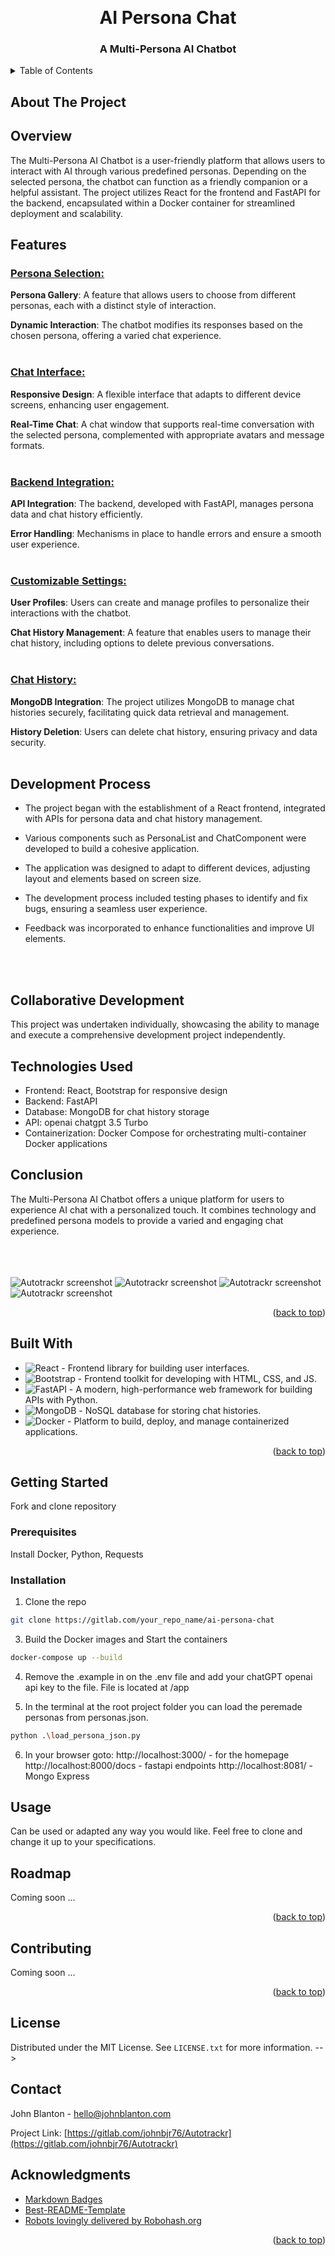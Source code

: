 <a name="readme-top"></a>


<!-- PROJECT LOGO -->
<br />
<div align="center">
  <h1>AI Persona Chat</h1>
  </a>

  <h3 align="center">A Multi-Persona AI Chatbot</h3>

</div>



<!-- TABLE OF CONTENTS -->
<details>
  <summary>Table of Contents</summary>
  <ol>
    <li>
      <a href="#about-the-project">About The Project</a>
      <ul>
        <li><a href="#built-with">Built With</a></li>
      </ul>
    </li>
    <li>
      <a href="#getting-started">Getting Started</a>
      <ul>
        <li><a href="#prerequisites">Prerequisites</a></li>
        <li><a href="#installation">Installation</a></li>
      </ul>
    </li>
    <li><a href="#usage">Usage</a></li>
    <li><a href="#roadmap">Roadmap</a></li>
    <li><a href="#license">License</a></li>
    <li><a href="#contact">Contact</a></li>
    <li><a href="#acknowledgments">Acknowledgments</a></li>
  </ol>
</details>

<!-- ABOUT THE PROJECT -->
## About The Project

## Overview
The Multi-Persona AI Chatbot is a user-friendly platform that allows users to interact with AI through various predefined personas. Depending on the selected persona, the chatbot can function as a friendly companion or a helpful assistant. The project utilizes React for the frontend and FastAPI for the backend, encapsulated within a Docker container for streamlined deployment and scalability.

## Features
### <ins>Persona Selection:</ins>

**Persona Gallery**: A feature that allows users to choose from different personas, each with a distinct style of interaction.

**Dynamic Interaction**: The chatbot modifies its responses based on the chosen persona, offering a varied chat experience.
<br>
<br>
### <ins>Chat Interface:</ins>

**Responsive Design**: A flexible interface that adapts to different device screens, enhancing user engagement.

**Real-Time Chat**: A chat window that supports real-time conversation with the selected persona, complemented with appropriate avatars and message formats.
<br>
<br>
### <ins>Backend Integration:</ins>

**API Integration**: The backend, developed with FastAPI, manages persona data and chat history efficiently.

**Error Handling**: Mechanisms in place to handle errors and ensure a smooth user experience.
<br>
<br>
### <ins>Customizable Settings:</ins>

**User Profiles**: Users can create and manage profiles to personalize their interactions with the chatbot.

**Chat History Management**: A feature that enables users to manage their chat history, including options to delete previous conversations.
<br>
<br>
### <ins>Chat History:</ins>

**MongoDB Integration**: The project utilizes MongoDB to manage chat histories securely, facilitating quick data retrieval and management.

**History Deletion**: Users can delete chat history, ensuring privacy and data security.
<br>
<br>
## Development Process

- The project began with the establishment of a React frontend, integrated with APIs for persona data and chat history management.

- Various components such as PersonaList and ChatComponent were developed to build a cohesive application.

- The application was designed to adapt to different devices, adjusting layout and elements based on screen size.

- The development process included testing phases to identify and fix bugs, ensuring a seamless user experience.

- Feedback was incorporated to enhance functionalities and improve UI elements.
<br>
<br>

## Collaborative Development

This project was undertaken individually, showcasing the ability to manage and execute a comprehensive development project independently.


## Technologies Used

- Frontend: React, Bootstrap for responsive design
- Backend: FastAPI
- Database: MongoDB for chat history storage
- API: openai chatgpt 3.5 Turbo
- Containerization: Docker Compose for orchestrating multi-container Docker applications


## Conclusion

The Multi-Persona AI Chatbot offers a unique platform for users to experience AI chat with a personalized touch. It combines technology and predefined persona models to provide a varied and engaging chat experience.


<br>
<br>
<br>
<img src="/images/persona_chat_screenshot_01.png" alt="Autotrackr screenshot" title="Boilerplate FIles">
<img src="/images/persona_chat_screenshot_02.png" alt="Autotrackr screenshot" title="Boilerplate FIles">
<img src="/images/persona_chat_screenshot_03.png" alt="Autotrackr screenshot" title="Boilerplate FIles">
<img src="/images/persona_chat_screenshot_04.png" alt="Autotrackr screenshot" title="Boilerplate FIles">


<p align="right">(<a href="#readme-top">back to top</a>)</p>


## Built With

* ![React](https://img.shields.io/badge/react-%2320232a.svg?style=for-the-badge&logo=react&logoColor=%2361DAFB) - Frontend library for building user interfaces.
* ![Bootstrap](https://img.shields.io/badge/bootstrap-%23563D7C.svg?style=for-the-badge&logo=bootstrap&logoColor=white) - Frontend toolkit for developing with HTML, CSS, and JS.
* ![FastAPI](https://img.shields.io/badge/fastapi-109989?style=for-the-badge&logo=FASTAPI&logoColor=white) - A modern, high-performance web framework for building APIs with Python.
* ![MongoDB](https://img.shields.io/badge/MongoDB-%234ea94b.svg?style=for-the-badge&logo=mongodb&logoColor=white) - NoSQL database for storing chat histories.
* ![Docker](https://img.shields.io/badge/docker-%230db7ed.svg?style=for-the-badge&logo=docker&logoColor=white) - Platform to build, deploy, and manage containerized applications.

<p align="right">(<a href="#readme-top">back to top</a>)</p>

<!-- GETTING STARTED -->
## Getting Started

Fork and clone repository

### Prerequisites

Install Docker, Python, Requests

### Installation


1. Clone the repo
  ```sh
  git clone https://gitlab.com/your_repo_name/ai-persona-chat
  ```

3. Build the Docker images and Start the containers
  ```sh
  docker-compose up --build
  ```
4. Remove the .example in on the .env file and add your chatGPT openai api key to the file. 
    File is located at /app


5. In the terminal at the root project folder you can load the peremade personas from personas.json.
  ```sh
  python .\load_persona_json.py
  ```

6. In your browser goto:
    http://localhost:3000/ - for the homepage
    http://localhost:8000/docs - fastapi endpoints
    http://localhost:8081/ - Mongo Express


<!-- USAGE EXAMPLES -->
## Usage

Can be used or adapted any way you would like. Feel free to clone and change it up to your specifications. 


<!-- ROADMAP -->
## Roadmap

Coming soon ...

<p align="right">(<a href="#readme-top">back to top</a>)</p>



<!-- CONTRIBUTING -->
## Contributing

Coming soon ...

<p align="right">(<a href="#readme-top">back to top</a>)</p>



<!-- LICENSE -->
## License

Distributed under the MIT License. See `LICENSE.txt` for more information. -->


<!-- CONTACT -->
## Contact

John Blanton - hello@johnblanton.com

Project Link: [https://gitlab.com/johnbjr76/Autotrackr](https://gitlab.com/johnbjr76/Autotrackr)


<!-- ACKNOWLEDGMENTS -->
## Acknowledgments

* [Markdown Badges](https://github.com/Ileriayo/markdown-badges)
* [Best-README-Template](https://github.com/othneildrew/Best-README-Template)
* [Robots lovingly delivered by Robohash.org](https://robohash.org/#)


<p align="right">(<a href="#readme-top">back to top</a>)</p>
